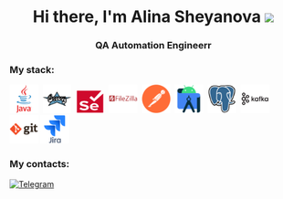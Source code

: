 <h1 align="center">Hi there, I'm Alina Sheyanova
<img src="https://github.com/blackcater/blackcater/raw/main/images/Hi.gif" height="32"/></h1>
<h3 align="center">QA Automation Engineerr</h3>

### My stack: 
<div>
<img src="https://github.com/devicons/devicon/blob/master/icons/java/java-original-wordmark.svg" width="50" height="50" />&nbsp;
<img src="https://github.com/devicons/devicon/blob/master/icons/groovy/groovy-original.svg"  width="50" height="50" />&nbsp;
<img src="https://github.com/devicons/devicon/blob/master/icons/selenium/selenium-original.svg" width="50" height="40"/>&nbsp; 
<img src="https://github.com/devicons/devicon/blob/master/icons/filezilla/filezilla-plain-wordmark.svg" width="50" height="50" />&nbsp;
<img src="https://github.com/qajenna/qajenna/blob/main/icons/Postman.png" width="50" height="50"/>&nbsp;
<img src="https://github.com/devicons/devicon/blob/master/icons/androidstudio/androidstudio-original.svg" width="50" height="50"/>&nbsp;
<img src="https://github.com/devicons/devicon/blob/master/icons/postgresql/postgresql-original.svg" width="50" height="50"/>&nbsp
<img src="https://github.com/devicons/devicon/blob/master/icons/apachekafka/apachekafka-original-wordmark.svg" width="50" height="50" />&nbsp;
<img src="https://github.com/devicons/devicon/blob/master/icons/git/git-original-wordmark.svg" width="50" height="50"/>
<img src="https://github.com/devicons/devicon/blob/master/icons/jira/jira-original-wordmark.svg" width="50" height="50"/>&nbsp;
</div> 

  

### My contacts:
<div id="badges">
  <a href="https://t.me/magicvolf">
    <img src="https://td-odegda.ru/images/logo/telegram2.png" height="50" alt="Telegram"/>
  </a>
</div>
